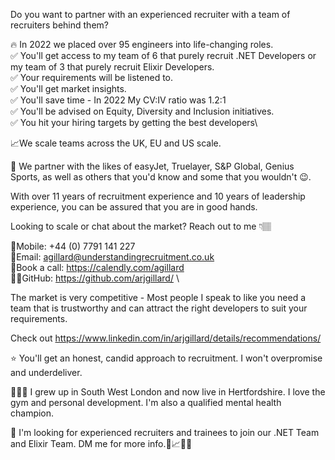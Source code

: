 Do you want to partner with an experienced recruiter with a team of recruiters behind them?

🔥 In 2022 we placed over 95 engineers into life-changing roles.\
✅ You'll get access to my team of 6 that purely recruit .NET Developers or my team of 3 that purely recruit Elixir Developers.\
✅ Your requirements will be listened to.\
✅ You'll get market insights.\
✅ You'll save time - In 2022 My CV:IV ratio was 1.2:1\
✅ You'll be advised on Equity, Diversity and Inclusion initiatives.\
✅ You hit your hiring targets by getting the best developers\

📈We scale teams across the UK, EU and US scale.

🤝 We partner with the likes of easyJet, Truelayer, S&P Global, Genius Sports, as well as others that you'd know and some that you wouldn't 😉.

With over 11 years of recruitment experience and 10 years of leadership experience, you can be assured that you are in good hands.

Looking to scale or chat about the market? Reach out to me 👇🏽

📱Mobile: +44 (0) 7791 141 227\
📧Email: agillard@understandingrecruitment.co.uk \
📆Book a call: https://calendly.com/agillard \
👨‍💻GitHub: https://github.com/arjgillard/ \

The market is very competitive - Most people I speak to like you need a team that is trustworthy and can attract the right developers to suit your requirements.

Check out https://www.linkedin.com/in/arjgillard/details/recommendations/ 

⭐️ You'll get an honest, candid approach to recruitment. I won't overpromise and underdeliver.

🙋🏽‍♂️ I grew up in South West London and now live in Hertfordshire. I love the gym and personal development. I'm also a qualified mental health champion.

🚀 I'm looking for experienced recruiters and trainees to join our .NET Team and Elixir Team. DM me for more info.🚀📈🔥🤝
